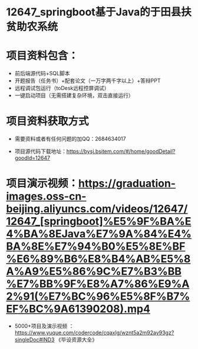 #   12647_springboot基于Java的于田县扶贫助农系统

#   项目资料包含：
*    前后端源代码+SQL脚本
*    开题报告（任务书）+配套论文（一万字两千字以上）+答辩PPT
*   远程调试包运行（toDesk远程控屏调试）
*   一键启动项目（无需搭建复杂环境，双击直接运行）


#   项目资料获取方式
*   需要资料或者有任何问题的加QQ：2684634017

*   项目源代码下载地址：https://bysj.bsitem.com/#/home/goodDetail?goodId=12647

#  项目演示视频：https://graduation-images.oss-cn-beijing.aliyuncs.com/videos/12647/12647_[springboot]%E5%9F%BA%E4%BA%8EJava%E7%9A%84%E4%BA%8E%E7%94%B0%E5%8E%BF%E6%89%B6%E8%B4%AB%E5%8A%A9%E5%86%9C%E7%B3%BB%E7%BB%9F%E8%A7%86%E9%A2%91(%E7%BC%96%E5%8F%B7%EF%BC%9A61390208).mp4

*  5000+项目及演示视频 ：https://www.yuque.com/codercode/cqaxlg/wznt5a2m92ay93gz?singleDoc#lND3 《毕设资源大全》
